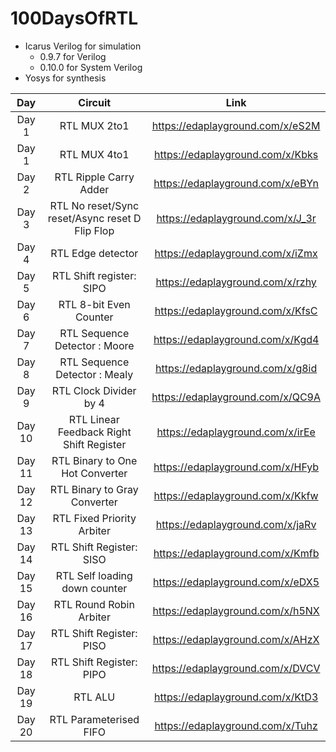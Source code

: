 # 100DaysOfRTL

- Icarus Verilog for simulation
  - 0.9.7 for Verilog
  - 0.10.0 for System Verilog
- Yosys for synthesis

| Day    | Circuit                                                 | Link                             |
|:------:|:-------------------------------------------------------:|:--------------------------------:|
|Day 1   | RTL MUX 2to1                                            |https://edaplayground.com/x/eS2M  |
|Day 1   | RTL MUX 4to1                                            |https://edaplayground.com/x/Kbks  |
|Day 2   | RTL Ripple Carry Adder                                  |https://edaplayground.com/x/eBYn  |
|Day 3   | RTL No reset/Sync reset/Async reset D Flip Flop         |https://edaplayground.com/x/J_3r  |
|Day 4   | RTL Edge detector                                       |https://edaplayground.com/x/iZmx  |
|Day 5   | RTL Shift register: SIPO                                |https://edaplayground.com/x/rzhy  |
|Day 6   | RTL 8-bit Even Counter                                  |https://edaplayground.com/x/KfsC  |
|Day 7   | RTL Sequence Detector : Moore                           |https://edaplayground.com/x/Kgd4  |
|Day 8   | RTL Sequence Detector : Mealy                           |https://edaplayground.com/x/g8id  |
|Day 9   | RTL Clock Divider by 4                                  |https://edaplayground.com/x/QC9A  |
|Day 10  | RTL Linear Feedback Right Shift Register                |https://edaplayground.com/x/irEe  |
|Day 11  | RTL Binary to One Hot Converter                         |https://edaplayground.com/x/HFyb  |
|Day 12  | RTL Binary to Gray Converter                            |https://edaplayground.com/x/Kkfw  |
|Day 13  | RTL Fixed Priority Arbiter                              |https://edaplayground.com/x/jaRv  |
|Day 14  | RTL Shift Register: SISO                                |https://edaplayground.com/x/Kmfb  |
|Day 15  | RTL Self loading down counter                           |https://edaplayground.com/x/eDX5  |
|Day 16  | RTL Round Robin Arbiter                                 |https://edaplayground.com/x/h5NX  |
|Day 17  | RTL Shift Register: PISO                                |https://edaplayground.com/x/AHzX  |
|Day 18  | RTL Shift Register: PIPO                                |https://edaplayground.com/x/DVCV  |
|Day 19  | RTL ALU                                                 |https://edaplayground.com/x/KtD3  |
|Day 20  | RTL Parameterised FIFO                                  |https://edaplayground.com/x/Tuhz  |

